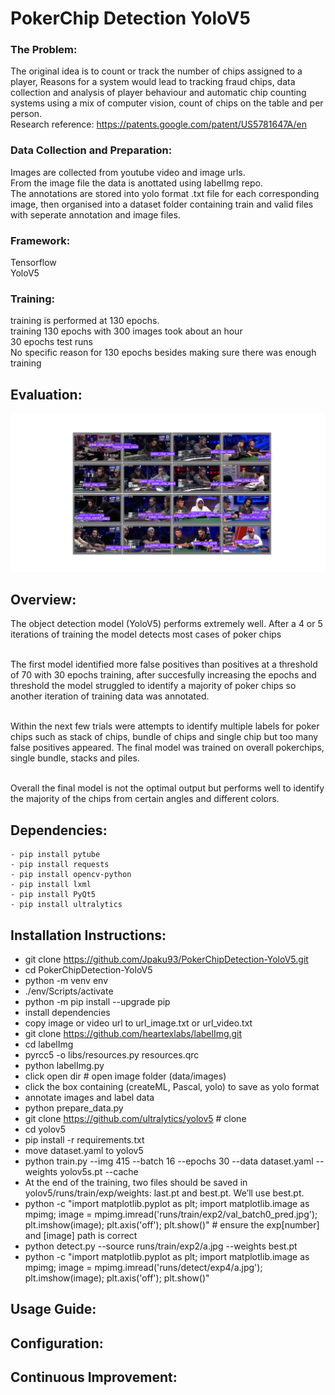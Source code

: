 # PokerChip Detection YoloV5

 ### The Problem:
 The original idea is to count or track the number of chips assigned to a player, Reasons for a system would lead to tracking fraud chips, data collection and analysis of player behaviour and automatic chip counting systems using a mix of computer vision, count of chips on the table and per person.
 <br/>
 Research reference: https://patents.google.com/patent/US5781647A/en

 ### Data Collection and Preparation: 
 Images are collected from youtube video and image urls.  <br />
 From the image file the data is anottated using labelImg repo. <br />
 The annotations are stored into yolo format .txt file for each corresponding image, then organised into a dataset folder containing train and valid files with seperate annotation and image files. <br />   

 ### Framework:
Tensorflow <br /> 
YoloV5 <br />

 ### Training: 
 training is performed at 130 epochs. <br />
 training 130 epochs with 300 images took about an hour<br />
 30 epochs test runs <br />
 No specific reason for 130 epochs besides making sure there was enough training  <br />

## Evaluation:
![http://url/to/img.png](https://github.com/Jpaku93/PokerChipDetection-YoloV5/blob/main/sample_img.png)


## Overview:
The object detection model (YoloV5) performs extremely well. After a 4 or 5 iterations of training the model detects most cases of poker chips <br /><br />

The first model identified more false positives than positives at a threshold of 70 with 30 epochs training, after succesfully increasing the epochs and threshold the model struggled to identify a majority of poker chips so another iteration of training data was annotated. <br /><br />

Within the next few trials were attempts to identify multiple labels for poker chips such as stack of chips, bundle of chips and single chip but too many false positives appeared. The final model was trained on overall pokerchips, single bundle, stacks and piles. <br /><br />

Overall the final model is not the optimal output but performs well to identify the majority of the chips from certain angles and different colors. <br />

## Dependencies: 
    - pip install pytube
    - pip install requests
    - pip install opencv-python
    - pip install lxml
    - pip install PyQt5
    - pip install ultralytics



## Installation Instructions:
- git clone https://github.com/Jpaku93/PokerChipDetection-YoloV5.git
- cd PokerChipDetection-YoloV5
- python -m venv env
- ./env/Scripts/activate
- python -m pip install --upgrade pip
- install dependencies
- copy image or video url to url_image.txt or url_video.txt
- git clone https://github.com/heartexlabs/labelImg.git
- cd labelImg
- pyrcc5 -o libs/resources.py resources.qrc
- python labelImg.py
- click open dir # open image folder (data/images)
- click the box containing (createML, Pascal<Voc>, yolo) to save as yolo format 
- annotate images and label data
- python prepare_data.py
- git clone https://github.com/ultralytics/yolov5  # clone
- cd yolov5
- pip install -r requirements.txt
- move dataset.yaml to yolov5
- python train.py --img 415 --batch 16 --epochs 30 --data dataset.yaml --weights yolov5s.pt --cache
- At the end of the training, two files should be saved in yolov5/runs/train/exp/weights: last.pt and best.pt. We’ll use best.pt.
- python -c "import matplotlib.pyplot as plt; import matplotlib.image as mpimg; image = mpimg.imread('runs/train/exp2/val_batch0_pred.jpg'); plt.imshow(image); plt.axis('off'); plt.show()" # ensure the exp[number] and [image] path is correct  
- python detect.py --source runs/train/exp2/a.jpg --weights best.pt
- python -c "import matplotlib.pyplot as plt; import matplotlib.image as mpimg; image = mpimg.imread('runs/detect/exp4/a.jpg'); plt.imshow(image); plt.axis('off'); plt.show()"

## Usage Guide: 

## Configuration: 

## Continuous Improvement: 
